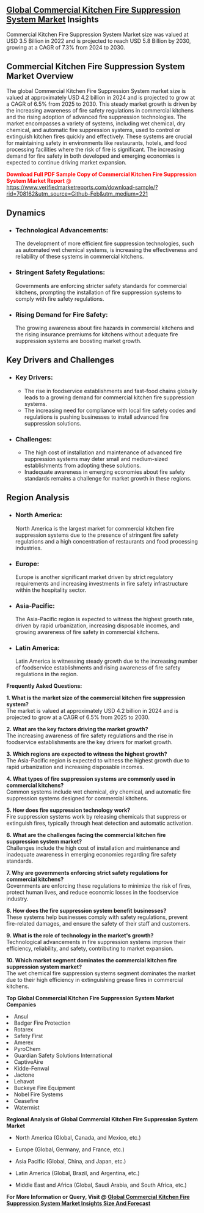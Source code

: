 <h2><a href="https://www.verifiedmarketreports.com/download-sample/?rid=708162&amp;utm_source=Github&amp;utm_medium=221" target="_blank">Global Commercial Kitchen Fire Suppression System Market</a> Insights</h2><p>Commercial Kitchen Fire Suppression System Market size was valued at USD 3.5 Billion in 2022 and is projected to reach USD 5.8 Billion by 2030, growing at a CAGR of 7.3% from 2024 to 2030.</p><p><h2>Commercial Kitchen Fire Suppression System Market Overview</h2> <p>The global Commercial Kitchen Fire Suppression System market size is valued at approximately USD 4.2 billion in 2024 and is projected to grow at a CAGR of 6.5% from 2025 to 2030. This steady market growth is driven by the increasing awareness of fire safety regulations in commercial kitchens and the rising adoption of advanced fire suppression technologies. The market encompasses a variety of systems, including wet chemical, dry chemical, and automatic fire suppression systems, used to control or extinguish kitchen fires quickly and effectively. These systems are crucial for maintaining safety in environments like restaurants, hotels, and food processing facilities where the risk of fire is significant. The increasing demand for fire safety in both developed and emerging economies is expected to continue driving market expansion.</p> <p><p><span class=""><span style="color: #ff0000;"><strong>Download Full PDF Sample Copy of Commercial Kitchen Fire Suppression System Market Report</strong> @ </span><a href="https://www.verifiedmarketreports.com/download-sample/?rid=708162&amp;utm_source=Github-Feb&amp;utm_medium=221" target="_blank">https://www.verifiedmarketreports.com/download-sample/?rid=708162&amp;utm_source=Github-Feb&amp;utm_medium=221</a></span></p></p> <h2>Dynamics</h2> <ul> <li><h3>Technological Advancements:</h3> The development of more efficient fire suppression technologies, such as automated wet chemical systems, is increasing the effectiveness and reliability of these systems in commercial kitchens.</li> <li><h3>Stringent Safety Regulations:</h3> Governments are enforcing stricter safety standards for commercial kitchens, prompting the installation of fire suppression systems to comply with fire safety regulations.</li> <li><h3>Rising Demand for Fire Safety:</h3> The growing awareness about fire hazards in commercial kitchens and the rising insurance premiums for kitchens without adequate fire suppression systems are boosting market growth.</li> </ul> <h2>Key Drivers and Challenges</h2> <ul> <li><h3>Key Drivers:</h3> <ul> <li>The rise in foodservice establishments and fast-food chains globally leads to a growing demand for commercial kitchen fire suppression systems.</li> <li>The increasing need for compliance with local fire safety codes and regulations is pushing businesses to install advanced fire suppression solutions.</li> </ul> </li> <li><h3>Challenges:</h3> <ul> <li>The high cost of installation and maintenance of advanced fire suppression systems may deter small and medium-sized establishments from adopting these solutions.</li> <li>Inadequate awareness in emerging economies about fire safety standards remains a challenge for market growth in these regions.</li> </ul> </li> </ul> <h2>Region Analysis</h2> <ul> <li><h3>North America:</h3> North America is the largest market for commercial kitchen fire suppression systems due to the presence of stringent fire safety regulations and a high concentration of restaurants and food processing industries.</li> <li><h3>Europe:</h3> Europe is another significant market driven by strict regulatory requirements and increasing investments in fire safety infrastructure within the hospitality sector.</li> <li><h3>Asia-Pacific:</h3> The Asia-Pacific region is expected to witness the highest growth rate, driven by rapid urbanization, increasing disposable incomes, and growing awareness of fire safety in commercial kitchens.</li> <li><h3>Latin America:</h3> Latin America is witnessing steady growth due to the increasing number of foodservice establishments and rising awareness of fire safety regulations in the region.</li> </ul> <p><strong>Frequently Asked Questions:</strong></p> <p><strong>1. What is the market size of the commercial kitchen fire suppression system?</strong><br>The market is valued at approximately USD 4.2 billion in 2024 and is projected to grow at a CAGR of 6.5% from 2025 to 2030.</p> <p><strong>2. What are the key factors driving the market growth?</strong><br>The increasing awareness of fire safety regulations and the rise in foodservice establishments are the key drivers for market growth.</p> <p><strong>3. Which regions are expected to witness the highest growth?</strong><br>The Asia-Pacific region is expected to witness the highest growth due to rapid urbanization and increasing disposable incomes.</p> <p><strong>4. What types of fire suppression systems are commonly used in commercial kitchens?</strong><br>Common systems include wet chemical, dry chemical, and automatic fire suppression systems designed for commercial kitchens.</p> <p><strong>5. How does fire suppression technology work?</strong><br>Fire suppression systems work by releasing chemicals that suppress or extinguish fires, typically through heat detection and automatic activation.</p> <p><strong>6. What are the challenges facing the commercial kitchen fire suppression system market?</strong><br>Challenges include the high cost of installation and maintenance and inadequate awareness in emerging economies regarding fire safety standards.</p> <p><strong>7. Why are governments enforcing strict safety regulations for commercial kitchens?</strong><br>Governments are enforcing these regulations to minimize the risk of fires, protect human lives, and reduce economic losses in the foodservice industry.</p> <p><strong>8. How does the fire suppression system benefit businesses?</strong><br>These systems help businesses comply with safety regulations, prevent fire-related damages, and ensure the safety of their staff and customers.</p> <p><strong>9. What is the role of technology in the market's growth?</strong><br>Technological advancements in fire suppression systems improve their efficiency, reliability, and safety, contributing to market expansion.</p> <p><strong>10. Which market segment dominates the commercial kitchen fire suppression system market?</strong><br>The wet chemical fire suppression systems segment dominates the market due to their high efficiency in extinguishing grease fires in commercial kitchens.</p> </p><p><strong>Top Global Commercial Kitchen Fire Suppression System Market Companies</strong></p><div data-test-id=""><p><li>Ansul</li><li> Badger Fire Protection</li><li> Rotarex</li><li> Safety First</li><li> Amerex</li><li> PyroChem</li><li> Guardian Safety Solutions International</li><li> CaptiveAire</li><li> Kidde-Fenwal</li><li> Jactone</li><li> Lehavot</li><li> Buckeye Fire Equipment</li><li> Nobel Fire Systems</li><li> Ceasefire</li><li> Watermist</li></p><div><strong>Regional Analysis of&nbsp;Global Commercial Kitchen Fire Suppression System Market</strong></div><ul><li dir="ltr"><p dir="ltr">North America&nbsp;(Global, Canada, and Mexico, etc.)</p></li><li dir="ltr"><p dir="ltr">Europe (Global, Germany, and France, etc.)</p></li><li dir="ltr"><p dir="ltr">Asia Pacific&nbsp;(Global, China, and Japan, etc.)</p></li><li dir="ltr"><p dir="ltr">Latin America&nbsp;(Global, Brazil, and Argentina, etc.)</p></li><li dir="ltr">Middle East and Africa&nbsp;(Global, Saudi Arabia, and South Africa, etc.)</li></ul><p><strong>For More Information or Query, Visit @&nbsp;</strong><strong><a href="https://www.verifiedmarketreports.com/product/commercial-kitchen-fire-suppression-system-market/?utm_source=Github&amp;utm_medium=221" target="_blank">Global Commercial Kitchen Fire Suppression System Market Insights Size And Forecast</a></strong></p></div>
